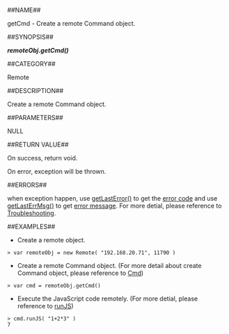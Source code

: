 
##NAME##

getCmd - Create a remote Command object.

##SYNOPSIS##

***remoteObj.getCmd()***

##CATEGORY##

Remote

##DESCRIPTION##

Create a remote Command object.

##PARAMETERS##

NULL

##RETURN VALUE##

On success, return void.

On error, exception will be thrown.

##ERRORS##

when exception happen, use [getLastError()](manual/Manual/Sequoiadb_command/Global/getLastError.md) to get the [error code](manual/Manual/Sequoiadb_error_code.md)  and use [getLastErrMsg()](manual/Manual/Sequoiadb_command/Global/getLastErrMsg.md) to get [error message](manual/Manual/Sequoiadb_command/Global/getLastErrMsg.md). For more detial, please reference to [Troubleshooting](manual/FAQ/faq_sdb.md).

##EXAMPLES##

* Create a remote object.

```lang-javascript
> var remoteObj = new Remote( "192.168.20.71", 11790 )
```

* Create a remote Command object. (For more detail about create Command object, please reference to [Cmd](manual/Manual/Sequoiadb_Command/Cmd/Cmd.md))

```lang-javascript
> var cmd = remoteObj.getCmd()
```

* Execute the JavaScript code remotely. (For more detial, please reference to [runJS](manual/Manual/Sequoiadb_Command/Cmd/runJS.md))

```lang-javascript
> cmd.runJS( "1+2*3" )
7
```